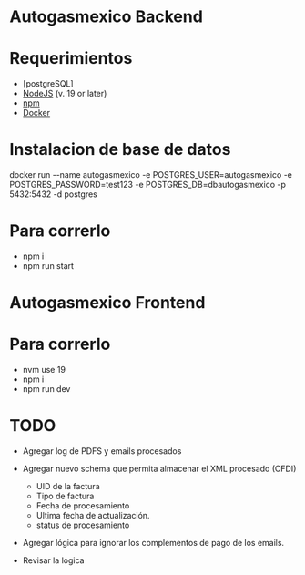 # Autogasmexico Backend

# Requerimientos

- [postgreSQL]
- [NodeJS](https://nodejs.org/es/) (v. 19 or later)
- [npm](https://www.npmjs.com/get-npm)
- [Docker](https://docs.docker.com/install/)

# Instalacion de base de datos

docker run --name autogasmexico -e POSTGRES_USER=autogasmexico -e POSTGRES_PASSWORD=test123 -e POSTGRES_DB=dbautogasmexico -p 5432:5432 -d postgres

# Para correrlo

- npm i
- npm run start

# Autogasmexico Frontend

# Para correrlo

- nvm use 19
- npm i
- npm run dev

# TODO

- Agregar log de PDFS y emails procesados

- Agregar nuevo schema que permita almacenar el XML procesado (CFDI)

  - UID de la factura
  - Tipo de factura
  - Fecha de procesamiento
  - Ultima fecha de actualización.
  - status de procesamiento

- Agregar lógica para ignorar los complementos de pago de los emails.

- Revisar la logica

